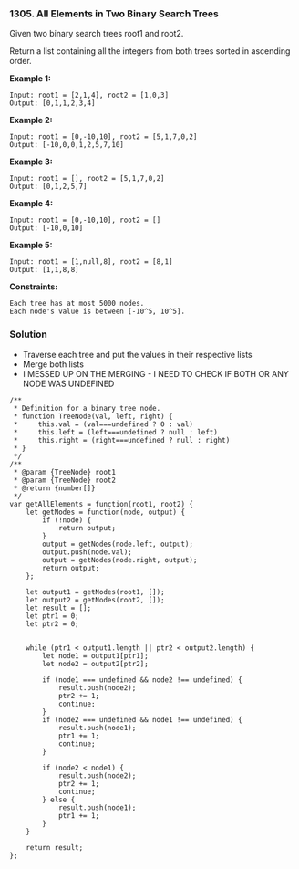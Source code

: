 ### 1305. All Elements in Two Binary Search Trees

Given two binary search trees root1 and root2.

Return a list containing all the integers from both trees sorted in ascending order.

**Example 1:**
```
Input: root1 = [2,1,4], root2 = [1,0,3]
Output: [0,1,1,2,3,4]
```

**Example 2:**
```
Input: root1 = [0,-10,10], root2 = [5,1,7,0,2]
Output: [-10,0,0,1,2,5,7,10]
```

**Example 3:**
```
Input: root1 = [], root2 = [5,1,7,0,2]
Output: [0,1,2,5,7]
```

**Example 4:**
```
Input: root1 = [0,-10,10], root2 = []
Output: [-10,0,10]
```

**Example 5:**
```
Input: root1 = [1,null,8], root2 = [8,1]
Output: [1,1,8,8]
```

**Constraints:**
```
Each tree has at most 5000 nodes.
Each node's value is between [-10^5, 10^5].
```

### Solution
- Traverse each tree and put the values in their respective lists
- Merge both lists
- I MESSED UP ON THE MERGING - I NEED TO CHECK IF BOTH OR ANY NODE WAS UNDEFINED

```
/**
 * Definition for a binary tree node.
 * function TreeNode(val, left, right) {
 *     this.val = (val===undefined ? 0 : val)
 *     this.left = (left===undefined ? null : left)
 *     this.right = (right===undefined ? null : right)
 * }
 */
/**
 * @param {TreeNode} root1
 * @param {TreeNode} root2
 * @return {number[]}
 */
var getAllElements = function(root1, root2) {
    let getNodes = function(node, output) {
        if (!node) {
            return output;
        }
        output = getNodes(node.left, output);
        output.push(node.val);
        output = getNodes(node.right, output);
        return output;
    };
    
    let output1 = getNodes(root1, []);
    let output2 = getNodes(root2, []);
    let result = [];
    let ptr1 = 0;
    let ptr2 = 0;
    
    
    while (ptr1 < output1.length || ptr2 < output2.length) {
        let node1 = output1[ptr1];
        let node2 = output2[ptr2];
        
        if (node1 === undefined && node2 !== undefined) {
            result.push(node2);
            ptr2 += 1;
            continue;
        }
        if (node2 === undefined && node1 !== undefined) {
            result.push(node1);
            ptr1 += 1;
            continue;
        }
        
        if (node2 < node1) {
            result.push(node2);
            ptr2 += 1;
            continue;
        } else {
            result.push(node1);
            ptr1 += 1;
        }
    }
    
    return result;    
};
```
